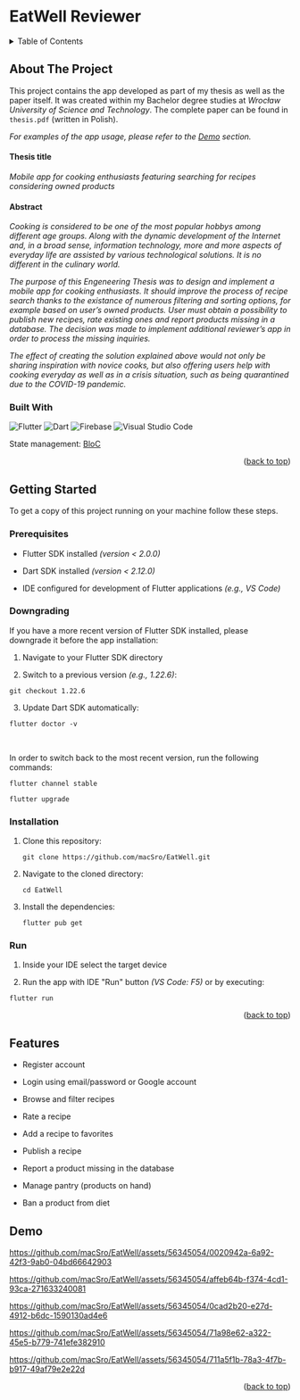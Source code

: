 <a name="top"></a>

# EatWell Reviewer

<details>
  <summary>Table of Contents</summary>
  <ol>
    <li>
      <a href="#about-the-project">About The Project</a>
      <ul>
        <li><a href="#built-with">Built With</a></li>
      </ul>
    </li>
    <li>
      <a href="#getting-started">Getting Started</a>
      <ul>
        <li><a href="#prerequisites">Prerequisites</a></li>
        <li><a href="#downgrading">Downgrading</a></li>
        <li><a href="#installation">Installation</a></li>
        <li><a href="#run">Run</a></li>
      </ul>
    </li>
    <li><a href="#features">Features</a></li>
    <li><a href="#demo">Demo</a></li>
  </ol>
</details>

## About The Project

This project contains the app developed as part of my thesis as well as the paper itself. It was created within my Bachelor degree studies at _Wrocław University of Science and Technology_. The complete paper can be found in ```thesis.pdf``` (written in Polish).

_For examples of the app usage, please refer to the <a href="#demo">Demo</a> section._

#### Thesis title

_Mobile app for cooking enthusiasts featuring searching for recipes considering owned products_

#### Abstract

_Cooking is considered to be one of the most popular hobbys among different age groups. Along with the dynamic development of the Internet and, in a broad sense, information technology, more and more aspects of everyday life are assisted by various technological solutions. It is no different in the culinary world._ 

_The purpose of this Engeneering Thesis was to design and implement a mobile app for cooking enthusiasts. It should improve the process of recipe search thanks to the existance of numerous filtering and sorting options, for example based on user’s owned products. User must obtain a possibility to publish new recipes, rate existing ones and report products missing in a database. The decision was made to implement additional reviewer’s app in order to process the missing inquiries._

_The effect of creating the solution explained above would not only be sharing inspiration with novice cooks, but also offering users help with cooking everyday as well as in a crisis situation, such as being quarantined due to the COVID-19 pandemic._

### Built With

![Flutter](https://img.shields.io/badge/Flutter-%2302569B.svg?style=for-the-badge&logo=Flutter&logoColor=white)
![Dart](https://img.shields.io/badge/dart-%230175C2.svg?style=for-the-badge&logo=dart&logoColor=white)
![Firebase](https://img.shields.io/badge/firebase-%23039BE5.svg?style=for-the-badge&logo=firebase)
![Visual Studio Code](https://img.shields.io/badge/Visual%20Studio%20Code-0078d7.svg?style=for-the-badge&logo=visual-studio-code&logoColor=white)

State management: <a href="https://pub.dev/packages/flutter_bloc">BloC</a>

<p align="right">(<a href="#top">back to top</a>)</p>



## Getting Started

To get a copy of this project running on your machine follow these steps.

### Prerequisites

* Flutter SDK installed _(version < 2.0.0)_

* Dart SDK installed _(version < 2.12.0)_

* IDE configured for development of Flutter applications _(e.g., VS Code)_

### Downgrading

If you have a more recent version of Flutter SDK installed, please downgrade it before the app installation:

1. Navigate to your Flutter SDK directory

2. Switch to a previous version _(e.g., 1.22.6)_:

```
git checkout 1.22.6
```

3. Update Dart SDK automatically:

```
flutter doctor -v
```

<br>

In order to switch back to the most recent version, run the following commands:

```
flutter channel stable

flutter upgrade
```

### Installation

1. Clone this repository:

   ```
   git clone https://github.com/macSro/EatWell.git
   ```

2. Navigate to the cloned directory:

   ```
   cd EatWell
   ```

3. Install the dependencies:

   ```
   flutter pub get
   ```

### Run

1. Inside your IDE select the target device

2. Run the app with IDE "Run" button _(VS Code: F5)_ or by executing:

```
flutter run
```

<p align="right">(<a href="#top">back to top</a>)</p>



## Features 

* Register account

* Login using email/password or Google account

* Browse and filter recipes

* Rate a recipe

* Add a recipe to favorites

* Publish a recipe

* Report a product missing in the database

* Manage pantry (products on hand)

* Ban a product from diet



## Demo

https://github.com/macSro/EatWell/assets/56345054/0020942a-6a92-42f3-9ab0-04bd66642903

https://github.com/macSro/EatWell/assets/56345054/affeb64b-f374-4cd1-93ca-271633240081

https://github.com/macSro/EatWell/assets/56345054/0cad2b20-e27d-4912-b6dc-1590130ad4e6

https://github.com/macSro/EatWell/assets/56345054/71a98e62-a322-45e5-b779-741efe382910

https://github.com/macSro/EatWell/assets/56345054/711a5f1b-78a3-4f7b-b917-49af79e2e22d

<p align="right">(<a href="#top">back to top</a>)</p>
